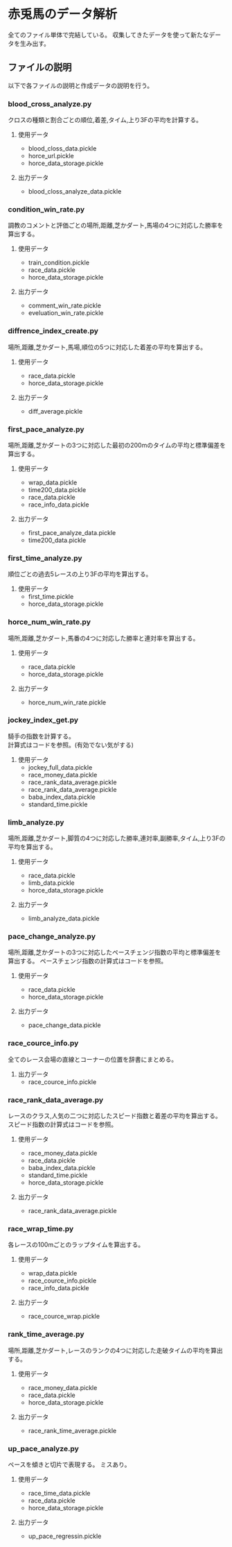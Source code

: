 # 赤兎馬のデータ解析
全てのファイル単体で完結している。
収集してきたデータを使って新たなデータを生み出す。

## ファイルの説明
以下で各ファイルの説明と作成データの説明を行う。


### blood_cross_analyze.py
クロスの種類と割合ごとの順位,着差,タイム,上り3Fの平均を計算する。

1. 使用データ
   - blood_closs_data.pickle
   - horce_url.pickle
   - horce_data_storage.pickle

2. 出力データ
   - blood_closs_analyze_data.pickle


### condition_win_rate.py
調教のコメントと評価ごとの場所,距離,芝かダート,馬場の4つに対応した勝率を算出する。

1. 使用データ
   - train_condition.pickle
   - race_data.pickle
   - horce_data_storage.pickle

2. 出力データ
   - comment_win_rate.pickle
   - eveluation_win_rate.pickle


### diffrence_index_create.py
場所,距離,芝かダート,馬場,順位の5つに対応した着差の平均を算出する。

1. 使用データ
   - race_data.pickle
   - horce_data_storage.pickle

2. 出力データ
   - diff_average.pickle


### first_pace_analyze.py
場所,距離,芝かダートの3つに対応した最初の200mのタイムの平均と標準偏差を算出する。

1. 使用データ
   - wrap_data.pickle
   - time200_data.pickle
   - race_data.pickle
   - race_info_data.pickle

2. 出力データ
   - first_pace_analyze_data.pickle
   - time200_data.pickle


### first_time_analyze.py
順位ごとの過去5レースの上り3Fの平均を算出する。

1. 使用データ
   - first_time.pickle
   - horce_data_storage.pickle


### horce_num_win_rate.py
場所,距離,芝かダート,馬番の4つに対応した勝率と連対率を算出する。

1. 使用データ
   - race_data.pickle
   - horce_data_storage.pickle

2. 出力データ
   - horce_num_win_rate.pickle


### jockey_index_get.py
騎手の指数を計算する。  
計算式はコードを参照。(有効でない気がする)

1. 使用データ
   - jockey_full_data.pickle
   - race_money_data.pickle
   - race_rank_data_average.pickle
   - race_rank_data_average.pickle
   - baba_index_data.pickle
   - standard_time.pickle


### limb_analyze.py
場所,距離,芝かダート,脚質の4つに対応した勝率,連対率,副勝率,タイム,上り3Fの平均を算出する。

1. 使用データ
   - race_data.pickle
   - limb_data.pickle
   - horce_data_storage.pickle

2. 出力データ
   - limb_analyze_data.pickle


### pace_change_analyze.py
場所,距離,芝かダートの3つに対応したペースチェンジ指数の平均と標準偏差を算出する。
ペースチェンジ指数の計算式はコードを参照。

1. 使用データ
   - race_data.pickle
   - horce_data_storage.pickle

2. 出力データ
   - pace_change_data.pickle

### race_cource_info.py
全てのレース会場の直線とコーナーの位置を辞書にまとめる。

1. 出力データ
   - race_cource_info.pickle


### race_rank_data_average.py
レースのクラス,人気の二つに対応したスピード指数と着差の平均を算出する。
スピード指数の計算式はコードを参照。

1. 使用データ
   - race_money_data.pickle
   - race_data.pickle
   - baba_index_data.pickle
   - standard_time.pickle
   - horce_data_storage.pickle

2. 出力データ
   - race_rank_data_average.pickle


### race_wrap_time.py
各レースの100mごとのラップタイムを算出する。

1. 使用データ
   - wrap_data.pickle
   - race_cource_info.pickle
   - race_info_data.pickle

2. 出力データ
   - race_cource_wrap.pickle


### rank_time_average.py
場所,距離,芝かダート,レースのランクの4つに対応した走破タイムの平均を算出する。

1. 使用データ
   - race_money_data.pickle
   - race_data.pickle
   - horce_data_storage.pickle

2. 出力データ
   - race_rank_time_average.pickle


### up_pace_analyze.py
ペースを傾きと切片で表現する。
ミスあり。

1. 使用データ
   - race_time_data.pickle
   - race_data.pickle
   - horce_data_storage.pickle

2. 出力データ
   - up_pace_regressin.pickle
